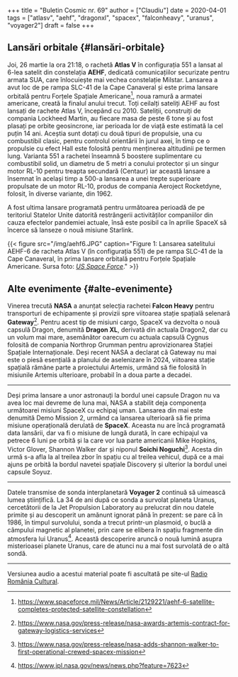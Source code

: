 +++
title = "Buletin Cosmic nr. 69"
author = ["Claudiu"]
date = 2020-04-01
tags = ["atlasv", "aehf", "dragonxl", "spacex", "falconheavy", "uranus", "voyager2"]
draft = false
+++

## Lansări orbitale {#lansări-orbitale}

Joi, 26 martie la ora 21:18, o rachetă **Atlas V** în configurația 551 a lansat al 6-lea satelit din constelația **AEHF**, dedicată comunicațiilor securizate pentru armata SUA, care înlocuiește mai vechea constelație Milstar. Lansarea a avut loc de pe rampa SLC-41 de la Cape Canaveral și este prima lansare orbitală pentru Forțele Spațiale Americane[^fn:1], noua ramură a armatei americane, creată la finalul anului trecut. Toți ceilalți sateliți AEHF au fost lansați de rachete Atlas V, începând cu 2010. Sateliții, construiți de compania Lockheed Martin, au fiecare masa de peste 6 tone și au fost plasați pe orbite geosincrone, iar perioada lor de viață este estimată la cel puțin 14 ani. Aceștia sunt dotați cu două tipuri de propulsie, una cu combustibil clasic, pentru controlul orientării în jurul axei, în timp ce o propulsie cu efect Hall este folosită pentru menținerea altitudinii pe termen lung. Varianta 551 a rachetei înseamnă 5 boostere suplimentare cu combustibil solid, un diametru de 5 metri a conului protector și un singur motor RL-10 pentru treapta secundară (Centaur) iar această lansare a însemnat în același timp a 500-a lansarea a unei trepte superioare propulsate de un motor RL-10, produs de compania Aeroject Rocketdyne, folosit, în diverse variante, din 1962.

A fost ultima lansare programată pentru următoarea perioadă de pe teritoriul Statelor Unite datorită restrângerii activităților companiilor din cauza efectelor pandemiei actuale, însă este posibil ca în aprilie SpaceX să încerce să lanseze o nouă misiune Starlink.

{{< figure src="/img/aehf6.JPG" caption="Figure 1: Lansarea satelitului AEHF-6 de racheta Atlas V (în configurația 551) de pe rampa SLC-41 de la Cape Canaveral, în prima lansare orbitală pentru Forțele Spațiale Americane. Sursa foto: _[US Space Force](https://www.spaceforce.mil/Connect-With-Us/Photos/igphoto/2002271429)_." >}}


## Alte evenimente {#alte-evenimente}

Vinerea trecută **NASA** a anunțat selecția rachetei **Falcon Heavy** pentru transporturi de echipamente și provizii spre viitoarea stație spațială selenară **Gateway**[^fn:2]. Pentru acest tip de misiuni cargo, SpaceX va dezvolta o nouă capsulă Dragon, denumită **Dragon XL**, derivată din actuala Dragon2, dar cu un volum mai mare, asemănător oarecum cu actuala capsulă Cygnus folosită de compania Northrop Grumman pentru aprovizionarea Stației Spațiale Internaționale. Deși recent NASA a declarat că Gateway nu mai este o piesă esențială a planului de aselenizare în 2024, viitoarea stație spațială rămâne parte a proiectului Artemis, urmând să fie folosită în misiunile Artemis ulterioare, probabil în a doua parte a decadei.

---

Deși prima lansare a unor astronauți la bordul unei capsule Dragon nu va avea loc mai devreme de luna mai, NASA a stabilit deja componența următoarei misiuni SpaceX cu echipaj uman. Lansarea din mai este denumită Demo Mission 2, urmând ca lansarea ulterioară să fie prima misiune operațională derulată de **SpaceX**. Aceasta nu are încă programată data lansării, dar va fi o misiune de lungă durată, în care echipajul va petrece 6 luni pe orbită și la care vor lua parte americanii Mike Hopkins, Victor Glover, Shannon Walker dar și niponul **Soichi Noguchi**[^fn:3]. Acesta din urmă s-a afla la al treilea zbor în spațiu cu al treilea vehicul, după ce a mai ajuns pe orbită la bordul navetei spațiale Discovery și ulterior la bordul unei capsule Soyuz.

---

Datele transmise de sonda interplanetară **Voyager 2** continuă să uimească lumea științifică. La 34 de ani după ce sonda a survolat planeta Uranus, cercetătorii de la Jet Propulsion Laboratory au prelucrat din nou datele primite și au descoperit un amănunt ignorat până în prezent: se pare că în 1986, în timpul survolului, sonda a trecut printr-un plasmoid, o buclă a câmpului magnetic al planetei, prin care se elibera în spațiu fragmente din atmosfera lui Uranus[^fn:4]. Această descoperire aruncă o nouă lumină asupra misterioasei planete Uranus, care de atunci nu a mai fost survolată de o altă sondă.

---

Versiunea audio a acestui material poate fi ascultată pe site-ul [Radio România Cultural](https://radioromaniacultural.ro/buletin-cosmic-nr-69/).

[^fn:1]: <https://www.spaceforce.mil/News/Article/2129221/aehf-6-satellite-completes-protected-satellite-constellation>
[^fn:2]: <https://www.nasa.gov/press-release/nasa-awards-artemis-contract-for-gateway-logistics-services>
[^fn:3]: <https://www.nasa.gov/press-release/nasa-adds-shannon-walker-to-first-operational-crewed-spacex-mission>
[^fn:4]: <https://www.jpl.nasa.gov/news/news.php?feature=7623>